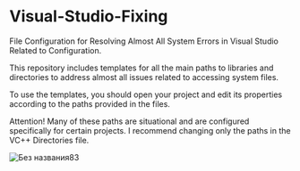 # Visual-Studio-Fixing
File Configuration for Resolving Almost All System Errors in Visual Studio Related to Configuration.

This repository includes templates for all the main paths to libraries and directories to address almost all issues related to accessing system files.

To use the templates, you should open your project and edit its properties according to the paths provided in the files.

Attention! Many of these paths are situational and are configured specifically for certain projects. I recommend changing only the paths in the VC++ Directories file.

![Без названия83](https://github.com/user-attachments/assets/46c37dab-d228-4f5c-85f4-d778013b4e77)
